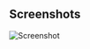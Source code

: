 ## Screenshots

![Screenshot]([https://github.com/puran66/Voting-app-ReactJs/blob/main/Images/Main.png](https://github.com/puran66/Food-Website-CSS-Project/blob/main/Ravo-Food-Website/image/ScreenShot.png)https://github.com/puran66/Food-Website-CSS-Project/blob/main/Ravo-Food-Website/image/ScreenShot.png)
